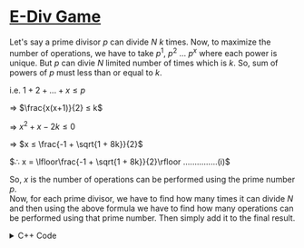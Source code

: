 # [E-Div Game](https://atcoder.jp/contests/abc169/tasks/abc169_d?lang=en)

Let's say a prime divisor $p$ can divide $N$ $k$ times. Now, to maximize the number of operations, we have to take $p^1$, $p^2$ ... $p^x$ where each power is unique. But $p$ can divie $N$ limited number of times which is $k$. So, sum of powers of $p$ must less than or equal to $k$.

i.e. $1+2+...+x ≤ p$

=> $\frac{x(x+1)}{2} ≤ k$

=> $x^2 + x - 2k ≤ 0$

=> $x ≤ \frac{-1 + \sqrt{1 + 8k}}{2}$

$∴ x = \lfloor\frac{-1 + \sqrt{1 + 8k}}{2}\rfloor ...............(i)$

So, $x$ is the number of operations can be performed using the prime number $p$.<br> Now, for each prime divisor, we have to find how many times it can divide $N$ and then using the above formula we have to find how many operations can be performed using that prime number. Then simply add it to the final result.

<details>
<summary>C++ Code</summary>

```cpp
#include <bits/stdc++.h>

using namespace std;
using ll = long long;

#define fast_IO ios_base::sync_with_stdio(0), cin.tie(NULL);
#define all(x) x.begin(), x.end()

vector<ll> prime;
vector<bool> is_prime(1000005, true);

void sv()
{
    int n = 1000005;
    is_prime[0] = is_prime[1] = false;
    for (int i = 2; i*i <= n; i++)
    {
        if (is_prime[i] && i * i <= n)
        {
            for (int j = i * i; j <= n; j += i)
                is_prime[j] = false;
        }
    }
    for(int i = 2; i <= n; i++)
        if(is_prime[i]) prime.push_back(i);
}

ll calculate(ll n)
{
    int i = 0;
    ll ans = 0;
    while(n > 1 and i < prime.size() and prime[i]*prime[i] <= n)
    {
        int cnt = 0;
        while(n%prime[i] == 0)
        {
            cnt++;
            n /= prime[i];
        }
        ans += (-1 + sqrt(1+8*cnt))/2;
        i++;
    }
    if(n > 1) ans++;
    return ans;
}

int main()
{
    fast_IO;
    sv();
    ll n;
    cin >> n;
    cout << calculate(n);
    return 0;
}
```
</details>
